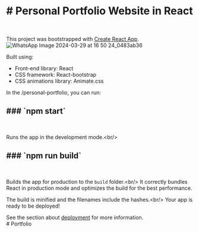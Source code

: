 <h1># Personal Portfolio Website in React</h1><br/>

This project was bootstrapped with [Create React App](https://github.com/facebook/create-react-app).<br/>
![WhatsApp Image 2024-03-29 at 16 50 24_0483ab36](https://github.com/gpunit2417/Portfolio/assets/118668663/3c9a5934-a9fd-4f52-ac12-9c0aa1bb9193)<br/>

Built using:<br/>

- Front-end library: React<br/>
- CSS framework: React-bootstrap<br/>
- CSS animations library: Animate.css<br/>

In the /personal-portfolio, you can run:<br/>

<h2>### `npm start`</h2><br/>

Runs the app in the development mode.\<br/>

<h2>### `npm run build`</h2><br/>

Builds the app for production to the `build` folder.\<br/>
It correctly bundles React in production mode and optimizes the build for the best performance.<br/>

The build is minified and the filenames include the hashes.\<br/>
Your app is ready to be deployed!<br/>

See the section about [deployment](https://facebook.github.io/create-react-app/docs/deployment) for more information.<br/>
#   P o r t f o l i o 
 
 
